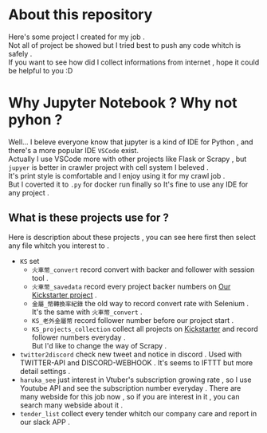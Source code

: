 # About this repository
Here's some project I created for my job .  
Not all of project be showed but I tried best to push any code whitch is safely .  
If you want to see how did I collect informations from internet , hope it could be helpful to you :D


# Why Jupyter Notebook ? Why not pyhon ?
Well... I beleve everyone know that jupyter is a kind of IDE for Python , and there's a more popular IDE `VSCode` exist.  
Actually I use VSCode more with other projects like Flask or Scrapy , but `jupyer` is better in crawler project with cell system I beleved .  
It's print style is comfortable and I enjoy using it for my crawl job .  
But I coverted it to `.py` for docker run finally so It's fine to use any IDE for any project .


## What is these projects use for ?
Here is description about these projects , you can see here first then select any file whitch you interest to .  
* `KS` set
    * `火車幣_convert` record convert with backer and follower with session tool .
    * `火車幣_savedata` record every project backer numbers on [Our Kickstarter project](https://www.kickstarter.com/projects/moaideas/steel-n-steam-hexagonal-metal-coins-for-train-games) .
    * `金屬_幣轉換率紀錄` the old way to record convert rate with Selenium .
    It's the same with `火車幣_convert` .
    * `KS_老外金屬幣` record follower number before our project start .
    * `KS_projects_collection` collect all projects on [Kickstarter](https://www.kickstarter.com/) and record follower numbers everyday .  
    But I'd like to change the way of Scrapy .  
* `twitter2discord` check new tweet and notice in discord . Used with TWITTER-API and DISCORD-WEBHOOK . It's seems to IFTTT but more detail settings .
* `haruka_see` just interest in Vtuber's subscription growing rate , so I use Youtube API and see the subscription number everyday .
There are many webside for this job now , so if you are interest in it , you can search many webside about it .  
* `tender_list` collect every tender whitch our company care and report in our slack APP .
